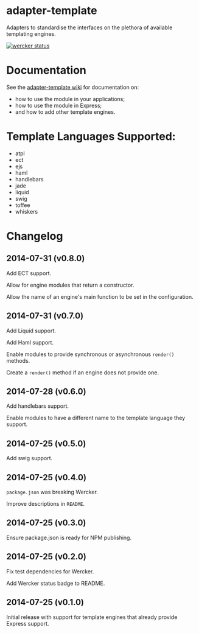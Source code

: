 adapter-template
================

Adapters to standardise the interfaces on the plethora of available templating engines.

[![wercker status](https://app.wercker.com/status/b56d4ba83550c79c90a82f510dc523df/m/master "wercker status")](https://app.wercker.com/project/bykey/b56d4ba83550c79c90a82f510dc523df)

# Documentation

See the [adapter-template wiki](https://github.com/stakk/adapter-template/wiki) for documentation on:

* how to use the module in your applications;
* how to use the module in Express;
* and how to add other template engines.

# Template Languages Supported:

* atpl
* ect
* ejs
* haml
* handlebars
* jade
* liquid
* swig
* toffee
* whiskers

# Changelog

## 2014-07-31 (v0.8.0)
Add ECT support.

Allow for engine modules that return a constructor.

Allow the name of an engine's main function to be set in the configuration.

## 2014-07-31 (v0.7.0)
Add Liquid support.

Add Haml support.

Enable modules to provide synchronous or asynchronous `render()` methods.

Create a `render()` method if an engine does not provide one.

## 2014-07-28 (v0.6.0)
Add handlebars support.

Enable modules to have a different name to the template language they support.

## 2014-07-25 (v0.5.0)
Add swig support.

## 2014-07-25 (v0.4.0)
`package.json` was breaking Wercker.

Improve descriptions in `README`.

## 2014-07-25 (v0.3.0)
Ensure package.json is ready for NPM publishing.

## 2014-07-25 (v0.2.0)
Fix test dependencies for Wercker.

Add Wercker status badge to README.

## 2014-07-25 (v0.1.0)
Initial release with support for template engines that already provide Express support.
